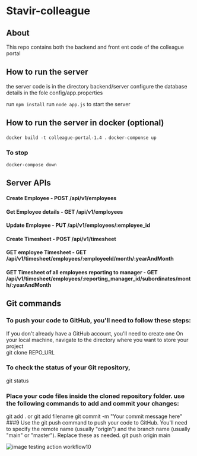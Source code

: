 # Stavir-colleague
## About
This repo contains both the backend and front ent code of the colleague portal
## How to run the server
the server code is in the directory backend/server
configure the database details in the fole config/app.properties

run `npm install`
run `node app.js` to start the server


## How to run the server in docker (optional)
`docker build -t colleague-portal-1.4 .`
`docker-componse up`
### To stop
`docker-compose down`

## Server APIs
#### Create Employee - POST /api/v1/employees 
#### Get Employee details - GET /api/v1/employees
#### Update Employee - PUT /api/v1/employees/:employee_id
#### Create Timesheet - POST /api/v1/timesheet 
#### GET employee Timesheet - GET /api/v1/timesheet/employees/:employeeId/month/:yearAndMonth
#### GET Timesheet of all employees reporting to manager - GET /api/v1/timesheet/employees/:reporting_manager_id/subordinates/month/:yearAndMonth



## Git commands
### To push your code to GitHub, you'll need to follow these steps:
If you don't already have a GitHub account, you'll need to create one
On your local machine, navigate to the directory where you want to store your project  
git clone REPO_URL
### To check the status of your Git repository,
git status
### Place your code files inside the cloned repository folder. use the following commands to add and commit your changes:
git add . or git add filename
git commit -m "Your commit message here"
###9 Use the git push command to push your code to GitHub. You'll need to specify the remote name (usually "origin") and the branch name (usually "main" or "master"). Replace these as needed.
git push origin main

![image](https://github.com/skStavir/colleagues-portal/assets/146941497/0f168735-4d57-4cd0-9647-c216599f5d2f)
testing action workflow10


